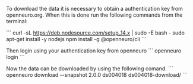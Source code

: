 To download the data it is necessary to obtain a authentication key from openneuro.org. When this is done run the following commands from the terminal:

´´´
curl -sL https://deb.nodesource.com/setup_14.x | sudo -E bash -
sudo apt-get install -y nodejs
npm install -g @openneuro/cli
´´´

Then login using your authentication key from openneuro
´´´
openneuro login
´´´

Now the data can be downloaded by using the following comand. 
´´´
openneuro download --snapshot 2.0.0 ds004018 ds004018-download/
´´´